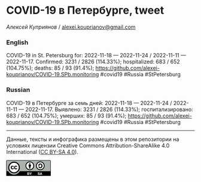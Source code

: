 COVID-19 в Петербурге, tweet
============================

*Алексей Куприянов* /
<a href="mailto:alexei.kouprianov@gmail.com" class="email">alexei.kouprianov@gmail.com</a>

### English

COVID-19 in St. Petersburg for: 2022-11-18 — 2022-11-24 / 2022-11-11 —
2022-11-17. Сonfirmed: 3231 / 2826 (114.33%); hospitalized: 683 / 652
(104.75%); deaths: 85 / 93 (91.4%);
<a href="https://github.com/alexei-kouprianov/COVID-19.SPb.monitoring" class="uri">https://github.com/alexei-kouprianov/COVID-19.SPb.monitoring</a>
\#covid19 \#Russia \#StPetersburg

### Russian

COVID-19 в Петербурге за семь дней: 2022-11-18 — 2022-11-24 / 2022-11-11
— 2022-11-17. Выявлено: 3231 / 2826 (114.33%); госпитализировано: 683 /
652 (104.75%); умерших: 85 / 93 (91.4%);
<a href="https://github.com/alexei-kouprianov/COVID-19.SPb.monitoring" class="uri">https://github.com/alexei-kouprianov/COVID-19.SPb.monitoring</a>
\#covid19 \#Russia \#StPetersburg

------------------------------------------------------------------------

Данные, тексты и инфографика размещены в этом репозитории на условиях
лицензии Creative Commons Attribution-ShareAlike 4.0 International ([CC
BY-SA 4.0](https://creativecommons.org/licenses/by-sa/4.0/)).

![](../misc/CC-BY-SA-icon.png "CC-BY-SA")
